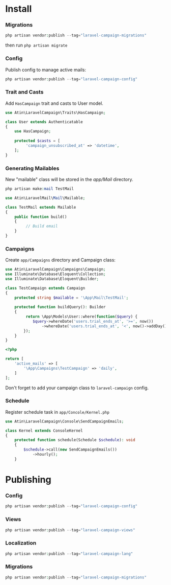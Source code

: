 # Install
### Migrations
```php
php artisan vendor:publish --tag="laravel-campaign-migrations"
```

then run ```php artisan migrate```

### Config
Publish config to manage active mails:
```php
php artisan vendor:publish --tag="laravel-campaign-config"
```

### Trait and Casts
Add ```HasCampaign``` trait and casts to User model.

```php
use Atin\LaravelCampaign\Traits\HasCampaign;

class User extends Authenticatable
{
    use HasCampaign;
   
    protected $casts = [
         'campaign_unsubscribed_at' => 'datetime',
    ];
}
```

### Generating Mailables
New "mailable" class will be stored in the *app/Mail* directory.
```php
php artisan make:mail TestMail
```

```php
use Atin\LaravelMail\Mail\Mailable;

class TestMail extends Mailable
{
    public function build()
    {
         // Build email
    }
}
```

### Campaigns
Create ```app/Campaigns``` directory and Campaign class:

```php
use Atin\LaravelCampaign\Campaigns\Campaign;
use Illuminate\Database\Eloquent\Collection;
use Illuminate\Database\Eloquent\Builder;

class TestCampaign extends Campaign
{
    protected string $mailable = '\App\Mail\TestMail';
    
    protected function buildQuery(): Builder
    {
         return \App\Models\User::where(function($query) {
            $query->whereDate('users.trial_ends_at', '>=', now())
                ->whereDate('users.trial_ends_at', '<', now()->addDay());
        });
    }
}
```

```php
<?php

return [
    'active_mails' => [
        '\App\Campaigns\TestCampaign' => 'daily',
    ]
];
```
Don't forget to add your campaign class to ```laravel-campaign``` config.


### Schedule
Register schedule task in ```app/Concole/Kernel.php```
```php
use Atin\LaravelCampaign\Console\SendCampaignEmails;

class Kernel extends ConsoleKernel
{
    protected function schedule(Schedule $schedule): void
    {
        $schedule->call(new SendCampaignEmails())
            ->hourly();
    }
```

# Publishing
### Config
```php
php artisan vendor:publish --tag="laravel-campaign-config"
```

### Views
```php
php artisan vendor:publish --tag="laravel-campaign-views"
```

### Localization
```php
php artisan vendor:publish --tag="laravel-campaign-lang"
```

### Migrations
```php
php artisan vendor:publish --tag="laravel-campaign-migrations"
```